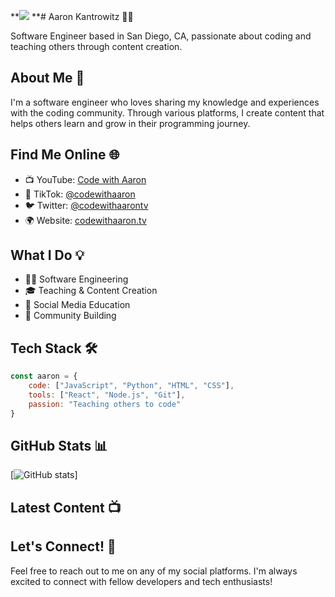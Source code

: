 **<img src="https://github-readme-stats.vercel.app/api/top-langs/?username=aaronkantrowitz"/>
**# Aaron Kantrowitz 👨‍💻

Software Engineer based in San Diego, CA, passionate about coding and teaching others through content creation.

## About Me 🚀
I'm a software engineer who loves sharing my knowledge and experiences with the coding community. Through various platforms, I create content that helps others learn and grow in their programming journey.

## Find Me Online 🌐
- 📺 YouTube: [Code with Aaron](https://codewithaaron.tv)
- 🎥 TikTok: [@codewithaaron](https://tiktok.com/@codewithaaron)
- 🐦 Twitter: [@codewithaarontv](https://twitter.com/codewithaarontv)
- 🌍 Website: [codewithaaron.tv](https://codewithaaron.tv)

## What I Do 💡
- 👨‍💻 Software Engineering
- 🎓 Teaching & Content Creation
- 📱 Social Media Education
- 🤝 Community Building

## Tech Stack 🛠️
```javascript
const aaron = {
    code: ["JavaScript", "Python", "HTML", "CSS"],
    tools: ["React", "Node.js", "Git"],
    passion: "Teaching others to code"
}
```

## GitHub Stats 📊
[![GitHub stats](https://github-readme-stats.vercel.app/api?username=aaronkantrowitz&show_icons=true&theme=radical)]

## Latest Content 📺
<!-- Add your latest content here -->

## Let's Connect! 🤝
Feel free to reach out to me on any of my social platforms. I'm always excited to connect with fellow developers and tech enthusiasts!
